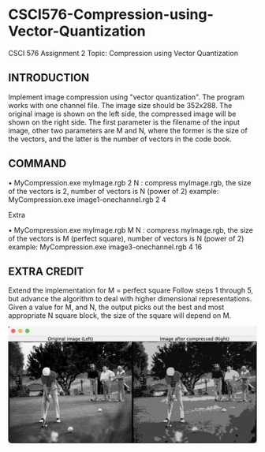 # CSCI576-Compression-using-Vector-Quantization

CSCI 576 Assignment 2
Topic: Compression using Vector Quantization


INTRODUCTION
------------
Implement image compression using "vector quantization". 
The program works with one channel file.
The image size should be 352x288.
The original image is shown on the left side, the compressed image will be shown on the right side.
The first parameter is the filename of the input image, other two parameters are M and N, where the former is the size of the vectors, and the latter is the number of vectors in the code book.


COMMAND
-------
• MyCompression.exe myImage.rgb 2 N : 
        compress myImage.rgb, the size of the vectors is 2, number of vectors is N (power of 2)
	example: MyCompression.exe image1-onechannel.rgb 2 4

Extra

• MyCompression.exe myImage.rgb M N : 
        compress myImage.rgb, the size of the vectors is M (perfect square), number of vectors is N (power of 2)
	example: MyCompression.exe image3-onechannel.rgb 4 16


EXTRA CREDIT
------------
Extend the implementation for M = perfect square
Follow steps 1 through 5, but advance the algorithm to deal with higher dimensional representations.
Given a value for M, and N, the output picks out the best and most appropriate N square block, the size of the square will depend on M.


![Alt text](/assignment2.png?raw=true "Title")
